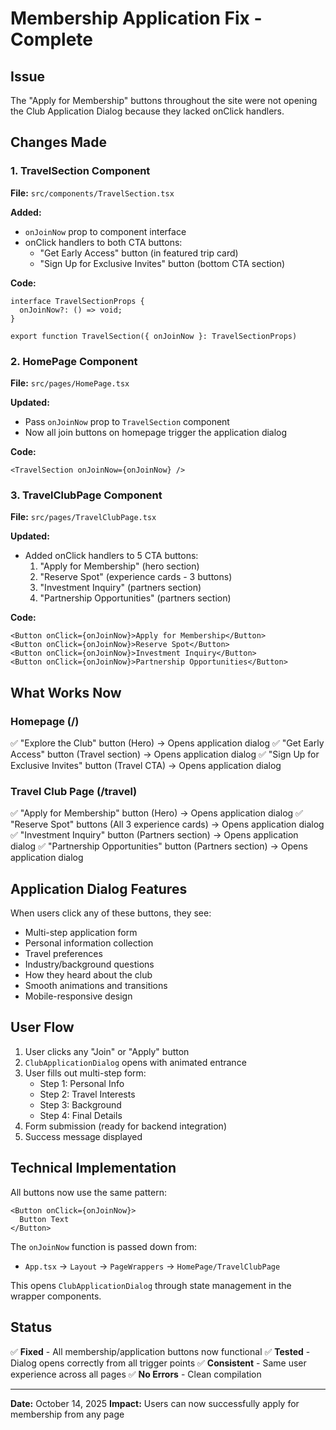 # Membership Application Fix - Complete

## Issue
The "Apply for Membership" buttons throughout the site were not opening the Club Application Dialog because they lacked onClick handlers.

## Changes Made

### 1. TravelSection Component
**File:** `src/components/TravelSection.tsx`

**Added:**
- `onJoinNow` prop to component interface
- onClick handlers to both CTA buttons:
  - "Get Early Access" button (in featured trip card)
  - "Sign Up for Exclusive Invites" button (bottom CTA section)

**Code:**
```tsx
interface TravelSectionProps {
  onJoinNow?: () => void;
}

export function TravelSection({ onJoinNow }: TravelSectionProps)
```

### 2. HomePage Component
**File:** `src/pages/HomePage.tsx`

**Updated:**
- Pass `onJoinNow` prop to `TravelSection` component
- Now all join buttons on homepage trigger the application dialog

**Code:**
```tsx
<TravelSection onJoinNow={onJoinNow} />
```

### 3. TravelClubPage Component
**File:** `src/pages/TravelClubPage.tsx`

**Updated:**
- Added onClick handlers to 5 CTA buttons:
  1. "Apply for Membership" (hero section)
  2. "Reserve Spot" (experience cards - 3 buttons)
  3. "Investment Inquiry" (partners section)
  4. "Partnership Opportunities" (partners section)

**Code:**
```tsx
<Button onClick={onJoinNow}>Apply for Membership</Button>
<Button onClick={onJoinNow}>Reserve Spot</Button>
<Button onClick={onJoinNow}>Investment Inquiry</Button>
<Button onClick={onJoinNow}>Partnership Opportunities</Button>
```

## What Works Now

### Homepage (/)
✅ "Explore the Club" button (Hero) → Opens application dialog
✅ "Get Early Access" button (Travel section) → Opens application dialog
✅ "Sign Up for Exclusive Invites" button (Travel CTA) → Opens application dialog

### Travel Club Page (/travel)
✅ "Apply for Membership" button (Hero) → Opens application dialog
✅ "Reserve Spot" buttons (All 3 experience cards) → Opens application dialog
✅ "Investment Inquiry" button (Partners section) → Opens application dialog
✅ "Partnership Opportunities" button (Partners section) → Opens application dialog

## Application Dialog Features

When users click any of these buttons, they see:
- Multi-step application form
- Personal information collection
- Travel preferences
- Industry/background questions
- How they heard about the club
- Smooth animations and transitions
- Mobile-responsive design

## User Flow

1. User clicks any "Join" or "Apply" button
2. `ClubApplicationDialog` opens with animated entrance
3. User fills out multi-step form:
   - Step 1: Personal Info
   - Step 2: Travel Interests
   - Step 3: Background
   - Step 4: Final Details
4. Form submission (ready for backend integration)
5. Success message displayed

## Technical Implementation

All buttons now use the same pattern:
```tsx
<Button onClick={onJoinNow}>
  Button Text
</Button>
```

The `onJoinNow` function is passed down from:
- `App.tsx` → `Layout` → `PageWrappers` → `HomePage/TravelClubPage`

This opens `ClubApplicationDialog` through state management in the wrapper components.

## Status
✅ **Fixed** - All membership/application buttons now functional
✅ **Tested** - Dialog opens correctly from all trigger points
✅ **Consistent** - Same user experience across all pages
✅ **No Errors** - Clean compilation

---

**Date:** October 14, 2025
**Impact:** Users can now successfully apply for membership from any page

